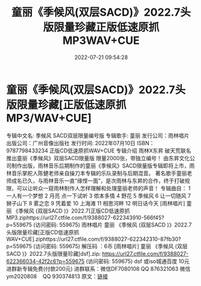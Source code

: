 ﻿---
title: 童丽《季候风(双层SACD)》2022.7头版限量珍藏正版低速原抓MP3WAV+CUE
date: 2022-07-21 09:54:28
categories: 新碟专辑、稀有等精品
tags: 华语中文
---
# 童丽《季候风(双层SACD)》2022.7头版限量珍藏[正版低速原抓MP3/WAV+CUE]

专辑中文名: 季候风 SACD双层限量编号版
专辑歌手: 童丽
发行公司：雨林唱片
出版公司：广州音像出版社
发行时间: 2022年07月10日
ISBN：9787798433234
正版CD低速原抓WAV+CUE
专辑介绍
雨林X东昇 破天荒联名推出童丽《季候风》双层SACD限量版
限量2000张，带独立编号！
由东昇文化公司制作出版，雨林音乐后期制作的童丽《季候风》SACD限量版专辑即将上市，雨林音乐掌舵人陈健老师亲自操刀本专辑的乐队录制与后期混音。
著名歌手童丽老师成名已久，与雨林音乐一直“缘悭一面”，是次雨林与东昇的合作，终于打破规限，可以让听众一窥雨林制作人怎样理解和处理童丽老师的声音！
专辑曲目：
1 一人有一个梦想
2 月亮
点一下试听
3 侬本多情
4 野花
5 季候风
6 让一切随风
7 狮子山下
8 雾之恋
9 凭着爱
10 上海滩
11 相思河畔
12 明日话今天
[雨林唱片] 童丽 《季候风 (双层SACD
)》2022.7[正版CD低速原抓
MP3.ziphttps://url27.ctfile.com/f/9388027-622343910-566f45?p=559675 (访问密码:
559675)
雨林唱片 童丽 《季候风 (双层SACD
)》2022.7头版限量珍藏[正版CD低速原抓WAV+CUE].ziphttps://url27.ctfile.com/f/9388027-622342310-87fb30?p=559675 (访问密码:
559675)
解压码 ：6币
[雨林唱片] 童丽 《季候风 (双层SACD )》2022.7头版限量珍藏[dsf].zip: https://url27.ctfile.com/f/9388027-622366034-42f2c6?p=559675
(访问密码: 559675) dsf 或iso城通百度 10元
进群新专辑免费(付款200元)
进群联系：微信DF7080108 QQ 876321063
微信ym2020808    QQ
930374813
原文：[链接](https://blog.sina.com.cn/s/blog_1647c7e7601030yh9.html)